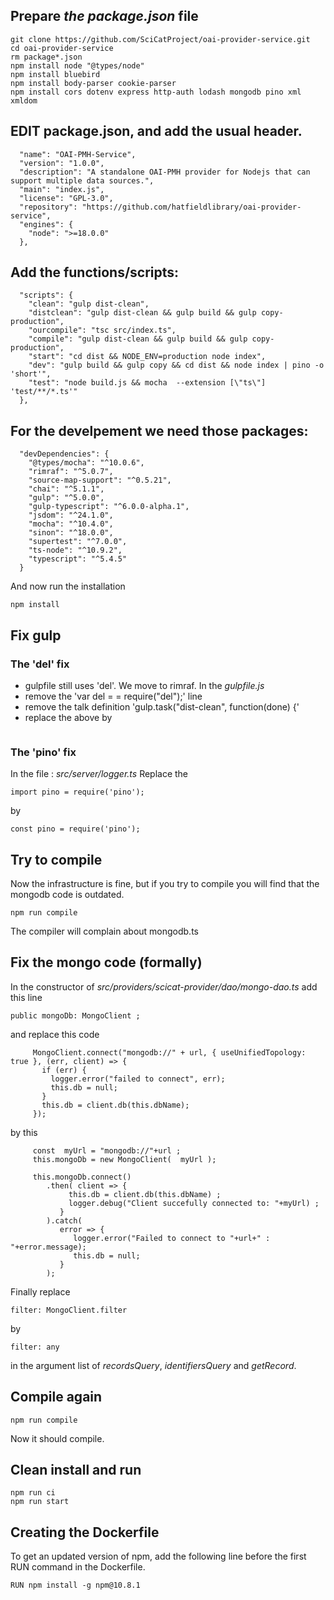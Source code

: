 
## Prepare *the package.json* file

```
git clone https://github.com/SciCatProject/oai-provider-service.git
cd oai-provider-service
rm package*.json
npm install node "@types/node"
npm install bluebird
npm install body-parser cookie-parser
npm install cors dotenv express http-auth lodash mongodb pino xml xmldom
```
## EDIT package.json, and add the usual header.

```
  "name": "OAI-PMH-Service",
  "version": "1.0.0",
  "description": "A standalone OAI-PMH provider for Nodejs that can support multiple data sources.",
  "main": "index.js",
  "license": "GPL-3.0",
  "repository": "https://github.com/hatfieldlibrary/oai-provider-service",
  "engines": {
    "node": ">=18.0.0"
  },

```
## Add the functions/scripts:
```
  "scripts": {
    "clean": "gulp dist-clean",
    "distclean": "gulp dist-clean && gulp build && gulp copy-production",
    "ourcompile": "tsc src/index.ts",
    "compile": "gulp dist-clean && gulp build && gulp copy-production",
    "start": "cd dist && NODE_ENV=production node index",
    "dev": "gulp build && gulp copy && cd dist && node index | pino -o 'short'",
    "test": "node build.js && mocha  --extension [\"ts\"] 'test/**/*.ts'"
  },

```
## For the develpement we need those packages:
```
  "devDependencies": {
    "@types/mocha": "^10.0.6",
    "rimraf": "^5.0.7",
    "source-map-support": "^0.5.21",
    "chai": "^5.1.1",
    "gulp": "^5.0.0",
    "gulp-typescript": "^6.0.0-alpha.1",
    "jsdom": "^24.1.0",
    "mocha": "^10.4.0",
    "sinon": "^18.0.0",
    "supertest": "^7.0.0",
    "ts-node": "^10.9.2",
    "typescript": "^5.4.5"
  }

```
And now run the installation
```
npm install
```

## Fix gulp 
### The 'del' fix
* gulpfile still uses 'del'. We move to rimraf.
In the *gulpfile.js*
* remove the 'var del = = require("del");' line
* remove the talk definition 'gulp.task("dist-clean", function(done) {'
* replace the above by
```
```
### The 'pino' fix
In the file : *src/server/logger.ts*
Replace the 
```
import pino = require('pino');
```
by 
```
const pino = require('pino');
```
## Try to compile
Now the infrastructure is fine, but if you try to compile you will find that the mongodb code is outdated.
```
npm run compile
```
The compiler will complain about mongodb.ts
## Fix the mongo code (formally)
In the constructor of *src/providers/scicat-provider/dao/mongo-dao.ts* add this line
```
public mongoDb: MongoClient ;
```
and replace this code
```
     MongoClient.connect("mongodb://" + url, { useUnifiedTopology: true }, (err, client) => {
       if (err) {
         logger.error("failed to connect", err);
         this.db = null;
       }
       this.db = client.db(this.dbName);
     });
```
by this 
```
     const  myUrl = "mongodb://"+url ;
     this.mongoDb = new MongoClient(  myUrl );
  
     this.mongoDb.connect()
        .then( client => {
             this.db = client.db(this.dbName) ;
             logger.debug("Client succefully connected to: "+myUrl) ;
           }
        ).catch(
           error => {
              logger.error("Failed to connect to "+url+" : "+error.message);
              this.db = null;
           }
        );
```
Finally replace 
```
filter: MongoClient.filter
```
by 
```
filter: any
```
in the argument list of *recordsQuery*, *identifiersQuery* and *getRecord*.
## Compile again
```
npm run compile
```
Now it should compile.
## Clean install and run
```
npm run ci
npm run start
```

## Creating the Dockerfile
To get an updated version of npm, 
add the following line before the first RUN command in the Dockerfile.
```
RUN npm install -g npm@10.8.1
```

